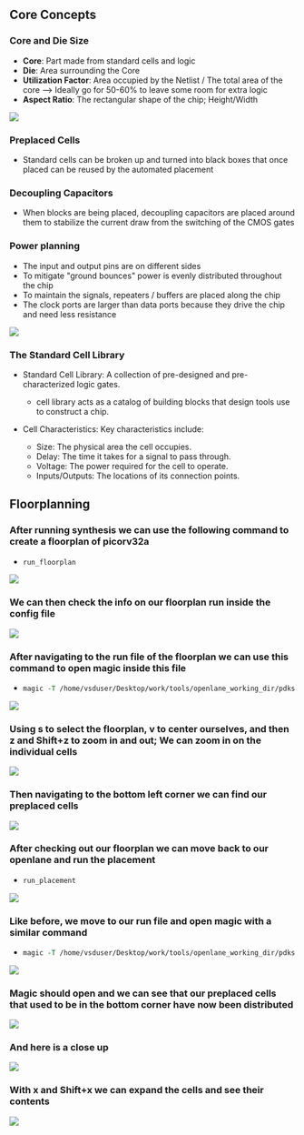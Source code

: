 ## Core Concepts

### Core and Die Size
* **Core**: Part made from standard cells and logic
* **Die**: Area surrounding the Core
* **Utilization Factor**: Area occupied by the Netlist / The total area of the core --> Ideally go for 50-60% to leave some room for extra logic
* **Aspect Ratio**: The rectangular shape of the chip; Height/Width

![](./Images/coreanddie2.png)

### Preplaced Cells
* Standard cells can be broken up and turned into black boxes that once placed can be reused by the automated placement

### Decoupling Capacitors
* When blocks are being placed, decoupling capacitors are placed around them to stabilize the current draw from the switching of the CMOS gates

### Power planning
* The input and output pins are on different sides
* To mitigate "ground bounces" power is evenly distributed throughout the chip
* To maintain the signals, repeaters / buffers are placed along the chip
* The clock ports are larger than data ports because they drive the chip and need less resistance

![](./Images/powerplanning.png)

### The Standard Cell Library

* Standard Cell Library: A collection of pre-designed and pre-characterized logic gates.
    * cell library acts as a catalog of building blocks that design tools use to construct a chip.

* Cell Characteristics: Key characteristics include:
    * Size: The physical area the cell occupies.
    * Delay: The time it takes for a signal to pass through.
    * Voltage: The power required for the cell to operate.
    * Inputs/Outputs: The locations of its connection points.

## Floorplanning

### After running synthesis we can use the following command to create a floorplan of picorv32a

* 
    ```tcl
    run_floorplan
    ```
![](./Images/floorplanrun.png)

### We can then check the info on our floorplan run inside the config file

![](./Images/floorplaninfo.png)

### After navigating to the run file of the floorplan we can use this command to open magic inside this file

  * 
    ```tcl
    magic -T /home/vsduser/Desktop/work/tools/openlane_working_dir/pdks/sky130A/libs.tech/magic/sky130A.tech lef read ../../tmp/merged.lef def read picorv32a.floorplan.def &
    ```

![](./Images/magicfloorplan.png)

### Using s to select the floorplan, v to center ourselves, and then z and Shift+z to zoom in and out; We can zoom in on the individual cells

![](./Images/magiccloseuptapcells.png)

### Then navigating to the bottom left corner we can find our preplaced cells

![](./Images/preplacedcells.png)

### After checking out our floorplan we can move back to our openlane and run the placement
  * 
    ```tcl
    run_placement
    ```
  
![](./Images/placementrun.png)

### Like before, we move to our run file and open magic with a similar command

  * 
    ```tcl
    magic -T /home/vsduser/Desktop/work/tools/openlane_working_dir/pdks/sky130A/libs.tech/magic/sky130A.tech lef read ../../tmp/merged.lef def read picorv32a.placement.def &
    ```
![](./Images/magicplacementcommand.png)

### Magic should open and we can see that our preplaced cells that used to be in the bottom corner have now been distributed

![](./Images/placementmagic.png)

### And here is a close up

![](./Images/placementcloseup.png)

### With x and Shift+x we can expand the cells and see their contents

![](./Images/placementcellxray.png)